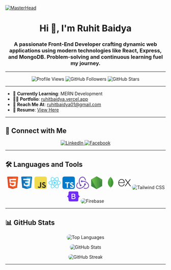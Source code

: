 [![MasterHead](https://i.ibb.co/XLrWqP7/finials.gif)](https://ruhitbaidya.vercel.app/)

<h1 align="center">Hi 👋, I'm Ruhit Baidya</h1>

### <p align="center">A passionate Front-End Developer crafting dynamic web applications using modern technologies like React, Express, and MongoDB. Problem-solving and continuous learning fuel my journey.</p>

---

<p align="center">
  <img src="https://komarev.com/ghpvc/?username=ruhitbaidya&label=Profile%20views&color=0e75b6&style=flat" alt="Profile Views" />
  <img src="https://img.shields.io/github/followers/ruhitbaidya?label=Followers" alt="GitHub Followers" />
  <img src="https://img.shields.io/github/stars/ruhitbaidya?label=Stars" alt="GitHub Stars" />
</p>

---

- 🌱 **Currently Learning**: MERN Development
- 👨‍💻 **Portfolio**: [ruhitbaidya.vercel.app](https://ruhitbaidya.vercel.app/)
- 📧 **Reach Me At**: ruhitbaidya01@gmail.com
- 📄 **Resume**: [View Here](https://drive.google.com/file/d/1alWxm5x_8gxyQkOhJ6S7bPGlRv6HnNfY/view?usp=drive_link)

---

## 🔗 Connect with Me

<p align="center">
  <a href="https://linkedin.com/in/ruhitbaidya" target="blank">
    <img src="https://img.shields.io/badge/LinkedIn-0A66C2?style=for-the-badge&logo=linkedin&logoColor=white" alt="LinkedIn" />
  </a>
  <a href="https://facebook.com/ruhitbaidya01" target="blank">
    <img src="https://img.shields.io/badge/Facebook-1877F2?style=for-the-badge&logo=facebook&logoColor=white" alt="Facebook" />
  </a>
</p>

---

## 🛠️ Languages and Tools

<p align="center">
  <img src="https://raw.githubusercontent.com/devicons/devicon/master/icons/html5/html5-original.svg" alt="HTML5" width="40" height="40" style="border-radius: 8px"/>
  <img src="https://raw.githubusercontent.com/devicons/devicon/master/icons/css3/css3-original.svg" alt="CSS3" width="40" height="40" style="border-radius: 8px"/>
  <img src="https://raw.githubusercontent.com/devicons/devicon/master/icons/javascript/javascript-original.svg" alt="JavaScript" width="40" height="40" style="border-radius: 8px"/>
  <img src="https://raw.githubusercontent.com/devicons/devicon/master/icons/react/react-original.svg" alt="React" width="40" height="40" style="border-radius: 8px"/>
  <img src="https://raw.githubusercontent.com/devicons/devicon/master/icons/typescript/typescript-original.svg" alt="TypeScript" width="40" height="40" style="border-radius: 8px"/>
  <img src="https://raw.githubusercontent.com/devicons/devicon/master/icons/redux/redux-original.svg" alt="Redux" width="40" height="40" style="border-radius: 8px"/>
  <img src="https://raw.githubusercontent.com/devicons/devicon/master/icons/nodejs/nodejs-original.svg" alt="Node.js" width="40" height="40" style="border-radius: 8px"/>
  <img src="https://raw.githubusercontent.com/devicons/devicon/master/icons/mongodb/mongodb-original.svg" alt="MongoDB" width="40" height="40" style="border-radius: 8px"/>
  <img src="https://raw.githubusercontent.com/devicons/devicon/master/icons/express/express-original.svg" alt="Express.js" width="40" height="40" style="border-radius: 8px"/>
  <img src="https://www.vectorlogo.zone/logos/tailwindcss/tailwindcss-icon.svg" alt="Tailwind CSS" width="40" height="40" style="border-radius: 8px"/>
  <img src="https://raw.githubusercontent.com/devicons/devicon/master/icons/bootstrap/bootstrap-plain.svg" alt="Bootstrap" width="40" height="40" style="border-radius: 8px"/>
  <img src="https://www.vectorlogo.zone/logos/firebase/firebase-icon.svg" alt="Firebase" width="40" height="40" style="border-radius: 8px"/>
</p>

---

## 📊 GitHub Stats

<p align="center">
  <img src="https://github-readme-stats.vercel.app/api/top-langs?username=ruhitbaidya&show_icons=true&locale=en&layout=compact&theme=radical" alt="Top Languages" style="border-radius: 8px"/>
</p>
<p align="center">
  <img src="https://github-readme-stats.vercel.app/api?username=ruhitbaidya&show_icons=true&locale=en&theme=radical" alt="GitHub Stats" style="border-radius: 8px"/>
</p>
<p align="center">
  <img src="https://github-readme-streak-stats.herokuapp.com/?user=ruhitbaidya&theme=radical" alt="GitHub Streak" style="border-radius: 8px"/>
</p>

---
